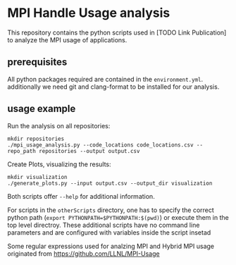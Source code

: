# MPI Handle Usage analysis

This repository contains the python scripts used in [TODO Link Publication] to analyze the MPI usage of applications.

## prerequisites

All python packages required are contained in the `environment.yml`.
additionally we need git and clang-format to be installed for our analysis.

## usage example

Run the analysis on all repositories:

```
mkdir repositories
./mpi_usage_analysis.py --code_locations code_locations.csv --repo_path repositories --output output.csv
``` 

Create Plots, visualizing the results:

```
mkdir visualization
./generate_plots.py --input output.csv --output_dir visualization
```

Both scripts offer ``--help`` for additional information.



For scripts in the `otherScripts` directory, one has to specify the correct python path (`export PYTHONPATH=$PYTHONPATH:$(pwd)`) or execute
them in the top level directroy.
These additional scripts have no command line parameters and are configured with
variables inside the script insetad



Some regular expressions used for analzing MPI and Hybrid MPI usage originated from https://github.com/LLNL/MPI-Usage

